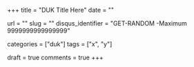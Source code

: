 +++
title               = "DUK Title Here"
date				= ""

url					= ""
slug                = ""
disqus_identifier   = "GET-RANDOM -Maximum 9999999999999999"

categories          = ["duk"]
tags      	        = ["x", "y"]

draft				= true
comments 			= true
+++